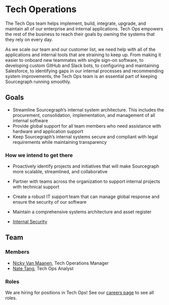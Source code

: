 # Tech Operations

The Tech Ops team helps implement, build, integrate, upgrade, and maintain all of our enterprise and internal applications. Tech Ops empowers the rest of the business to reach their goals by owning the systems that they rely on every day.

As we scale our team and our customer list, we need help with all of the applications and internal tools that are straining to keep up. From making it easier to onboard new teammates with single sign-on software, to developing custom GitHub and Slack bots, to configuring and maintaining Salesforce, to identifying gaps in our internal processes and recommending system improvements, the Tech Ops team is an essential part of keeping Sourcegraph running smoothly.

## Goals 

- Streamline Sourcegraph’s internal system architecture. This includes the procurement, consolidation, implementation, and management of all internal software
- Provide global support for all team members who need assistance with hardware and application support
- Keep Sourcegraph’s internal systems secure and compliant with legal requirements while maintaining transparency

### How we intend to get there

- Proactively identify projects and initiatives that will make Sourcegraph more scalable, streamlined, and collaborative
- Partner with teams across the organization to support internal projects with technical support
- Create a robust IT support team that can manage global response and ensure the security of our software
- Maintain a comprehensive systems architecture and asset register


- [Internal Security](internal_security.md)

## Team

### Members

- [Nicky Van Maanen](../../company/team/index.md#nicky-van-maanen-she-her), Tech Operations Manager
- [Nate Tang](../../company/team/index.md#nate-tang-he-him), Tech Ops Analyst

### Roles

We are hiring for positions in Tech Ops! See our [careers page](https://boards.greenhouse.io/sourcegraph91) to see all roles.
